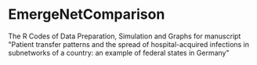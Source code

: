 # EmergeNetComparison
The R Codes of Data Preparation, Simulation and Graphs for manuscript "Patient transfer patterns and the spread of hospital-acquired infections in subnetworks of a country: an example of  federal states in Germany"
